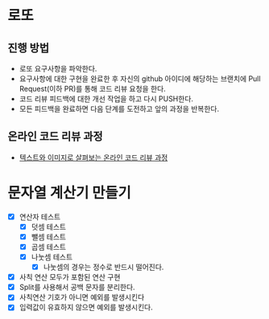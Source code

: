 # 로또
## 진행 방법
* 로또 요구사항을 파악한다.
* 요구사항에 대한 구현을 완료한 후 자신의 github 아이디에 해당하는 브랜치에 Pull Request(이하 PR)를 통해 코드 리뷰 요청을 한다.
* 코드 리뷰 피드백에 대한 개선 작업을 하고 다시 PUSH한다.
* 모든 피드백을 완료하면 다음 단계를 도전하고 앞의 과정을 반복한다.

## 온라인 코드 리뷰 과정
* [텍스트와 이미지로 살펴보는 온라인 코드 리뷰 과정](https://github.com/next-step/nextstep-docs/tree/master/codereview)



# 문자열 계산기 만들기 
* [x] 연산자 테스트 
  * [x] 덧셈 테스트 
  * [x] 뺄셈 테스트 
  * [x] 곱셈 테스트 
  * [x] 나눗셈 테스트 
    * [x] 나눗셈의 경우는 정수로 반드시 떨어진다.
* [x] 사칙 연산 모두가 포함된 연산 구현 
* [x] Split를 사용해서 공백 문자를 분리한다.
* [x] 사칙연산 기호가 아니면 예외를 발생시킨다 
* [x] 입력값이 유효하지 않으면 예외를 발생시킨다. 
